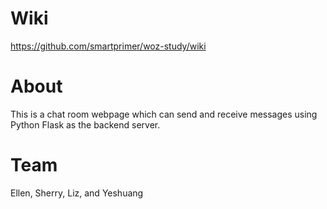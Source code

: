 # Wiki
https://github.com/smartprimer/woz-study/wiki

# About
This is a chat room webpage which can send and receive messages using Python Flask as the backend server.

# Team
Ellen, Sherry, Liz, and Yeshuang

